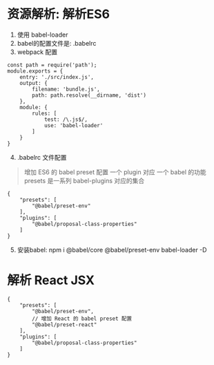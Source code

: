 # 资源解析: 解析ES6 
1. 使用 babel-loader  
2. babel的配置文件是: .babelrc  
3. webpack 配置  
```
const path = require('path');
module.exports = {
    entry: './src/index.js',
    output: {
        filename: 'bundle.js',
        path: path.resolve(__dirname, 'dist')
    },
    module: {
        rules: [
            test: /\.js$/,
            use: 'babel-loader'
        ]
    }
}
```
4. .babelrc 文件配置  
> 增加 ES6 的 babel preset 配置
> 一个 plugin 对应 一个 babel 的功能  
> presets 是一系列 babel-plugins 对应的集合
```
{
    "presets": [
        "@babel/preset-env"
    ],
    "plugins": [
        "@babel/proposal-class-properties"
    ]
}
```
5. 安装babel: npm i @babel/core @babel/preset-env babel-loader -D

# 解析 React JSX  
```
{
    "presets": [
        "@babel/preset-env",
        // 增加 React 的 babel preset 配置
        "@babel/preset-react"
    ],
    "plugins": [
        "@babel/proposal-class-properties"
    ]
}
```